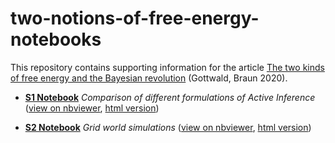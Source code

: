 # two-notions-of-free-energy-notebooks
This repository contains supporting information for the article [The two kinds of free energy and the Bayesian revolution](https://arxiv.org/abs/2004.11763) (Gottwald, Braun 2020).

* [__S1 Notebook__](https://github.com/sgttwld/two-kinds-of-free-energy--notebooks/blob/master/S1_Notebook.ipynb) _Comparison of different formulations of Active Inference_ ([view on nbviewer](https://nbviewer.jupyter.org/github/sgttwld/two-kinds-of-free-energy--notebooks/S1_Notebook.ipynb), [html version](https://github.com/sgttwld/two-kinds-of-free-energy--notebooks/blob/master/S1_Notebook.html))

* [__S2 Notebook__](https://github.com/sgttwld/two-kinds-of-free-energy--notebooks/blob/master/S2_Notebook.ipynb) _Grid world simulations_ ([view on nbviewer](https://nbviewer.jupyter.org/github/sgttwld/two-kinds-of-free-energy--notebooks/blob/master/S2_Notebook.ipynb), [html version](https://github.com/sgttwld/two-kinds-of-free-energy--notebooks/blob/master/S2_Notebook.html))